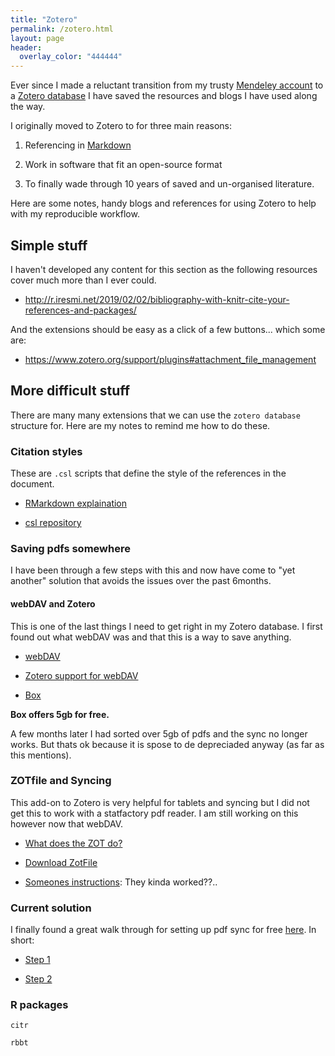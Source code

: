 ```yaml
---
title: "Zotero"
permalink: /zotero.html
layout: page 
header:
  overlay_color: "444444"
---
```


Ever since I made a reluctant transition from my trusty [Mendeley account]("https://mendeley.com") to a [Zotero database]("https://www.zotero.org/download/") I have saved the resources and blogs I have used along the way.

I originally moved to Zotero to for three main reasons:

1. Referencing in [Markdown]("https://en.wikipedia.org/wiki/Markdown") 

2. Work in software that fit an open-source format 

3. To finally wade through 10 years of saved and un-organised literature.

Here are some notes, handy blogs and references for using Zotero to help with my reproducible workflow.

## Simple stuff

I haven't developed any content for this section as the following resources cover much more than I ever could.

- http://r.iresmi.net/2019/02/02/bibliography-with-knitr-cite-your-references-and-packages/

And the extensions should be easy as a click of a few buttons... which some are:

- https://www.zotero.org/support/plugins#attachment_file_management

## More difficult stuff

There are many many extensions that we can use the `zotero database` structure for. Here are my notes to remind me how to do these.

### Citation styles

These are `.csl` scripts that define the style of the references in the document.

- [RMarkdown explaination]("https://rmarkdown.rstudio.com/authoring_bibliographies_and_citations.html")

- [csl repository]("https://github.com/davan690/styles")

### Saving pdfs somewhere

I have been through a few steps with this and now have come to "yet another" solution that avoids the issues over the past 6months.

#### webDAV and Zotero

This is one of the last things I need to get right in my Zotero database. I first found out what webDAV was and that this is a way to save anything. 

- [webDAV]()

- [Zotero support for webDAV]()

- [Box]()

**Box offers 5gb for free.**

A few months later I had sorted over 5gb of pdfs and the sync no longer works. But thats ok because it is spose to de depreciaded anyway (as far as this mentions).

### ZOTfile and Syncing

This add-on to Zotero is very helpful for tablets and syncing but I did not get this to work with a statfactory pdf reader. I am still working on this however now that webDAV.

- [What does the ZOT do?]()

- [Download ZotFile]()

- [Someones instructions](): They kinda worked??..

### Current solution

I finally found a great walk through for setting up pdf sync for free [here](). In short:

- [Step 1]()

- [Step 2]()

###  R packages

`citr`

`rbbt`